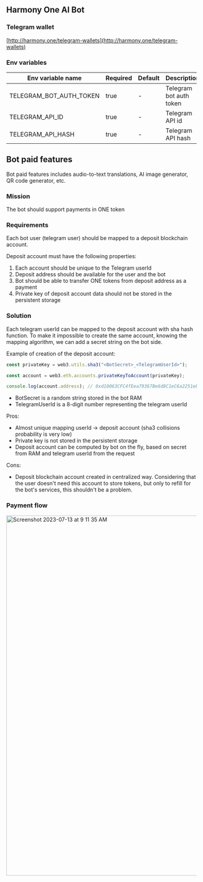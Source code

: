 ## Harmony One AI Bot

### Telegram wallet
[http://harmony.one/telegram-wallets](http://harmony.one/telegram-wallets)

### Env variables

| Env variable name       | Required | Default | Description             |                                                                                                                                                                                                                                                                                                                                                                                                                                                
|-------------------------|----------|---------|-------------------------|
| TELEGRAM_BOT_AUTH_TOKEN | true     | -       | Telegram bot auth token |
| TELEGRAM_API_ID         | true     | -       | Telegram API id         |
| TELEGRAM_API_HASH       | true     | -       | Telegram API hash       |


## Bot paid features

Bot paid features includes audio-to-text translations, AI image generator, QR code generator, etc.

### Mission
The bot should support payments in ONE token

### Requirements
Each bot user (telegram user) should be mapped to a deposit blockchain account.

Deposit account must have the following properties:
1) Each account should be unique to the Telegram userId
2) Deposit address should be available for the user and the bot
3) Bot should be able to transfer ONE tokens from deposit address as a payment
4) Private key of deposit account data should not be stored in the persistent storage

### Solution
Each telegram userId can be mapped to the deposit account with sha hash function.
To make it impossible to create the same account, knowing the mapping algorithm, we can add a secret string on the bot side.

Example of creation of the deposit account:
```javascript
const privateKey = web3.utils.sha3("<BotSecret>_<TelegramUserId>");

const account = web3.eth.accounts.privateKeyToAccount(privateKey);

console.log(account.address); // 0xd10063CFC4fEea79367Be6d8C1eC6a2251ebCAD1
```
- BotSecret is a random string stored in the bot RAM
- TelegramUserId is a 8-digit number representing the telegram userId

Pros:
- Almost unique mapping userId -> deposit account (sha3 collisions probability is very low)
- Private key is not stored in the persistent storage
- Deposit account can be computed by bot on the fly, based on secret from RAM and telegram userId from the request

Cons:
- Deposit blockchain account created in centralized way.
Considering that the user doesn't need this account to store tokens, but only to refill for the bot's services, this shouldn't be a problem.

### Payment flow
<img width="953" alt="Screenshot 2023-07-13 at 9 11 35 AM" src="https://github.com/harmony-one/HarmonyOneBot/assets/8803471/1991830c-7a20-413d-b8cf-fba3ce9a3c88">

